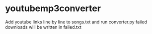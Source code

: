 # youtubemp3converter
Add youtube links line by line to songs.txt and run converter.py failed downloads will be written in failed.txt
